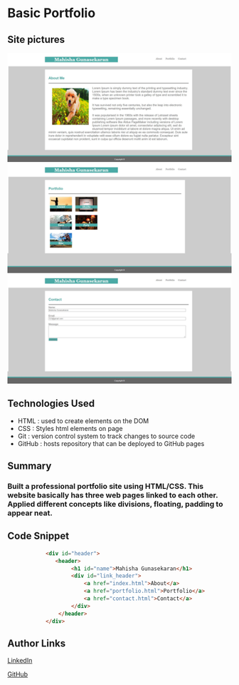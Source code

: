# Basic Portfolio

## Site pictures
![Site](one.jpg)
![Site](two.jpg)
![Site](three.jpg)

## Technologies Used
- HTML : used to create elements on the DOM
- CSS  : Styles html elements on page
- Git : version control system to track changes to source code
- GitHub : hosts repository that can be deployed to GitHub pages

## Summary
### Built a professional portfolio site using HTML/CSS. This website basically has three web pages linked to each other. Applied different concepts like divisions, floating, padding to appear neat.

## Code Snippet
```HTML
            <div id="header">
               <header>
                    <h1 id="name">Mahisha Gunasekaran</h1>
                    <div id="link_header">
                        <a href="index.html">About</a>
                        <a href="portfolio.html">Portfolio</a>
                        <a href="contact.html">Contact</a>
                    </div>
                </header>
            </div>
```


## Author Links
[LinkedIn](https://www.linkedin.com/in/mahisha-gunasekaran-0a780a88/)

[GitHub](https://github.com/Mahi-Mani)


